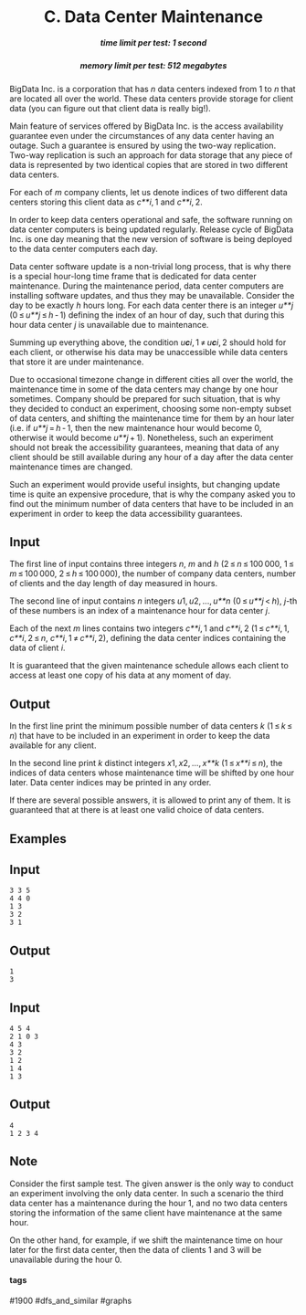 <h1 style='text-align: center;'> C. Data Center Maintenance</h1>

<h5 style='text-align: center;'>time limit per test: 1 second</h5>
<h5 style='text-align: center;'>memory limit per test: 512 megabytes</h5>

BigData Inc. is a corporation that has *n* data centers indexed from 1 to *n* that are located all over the world. These data centers provide storage for client data (you can figure out that client data is really big!).

Main feature of services offered by BigData Inc. is the access availability guarantee even under the circumstances of any data center having an outage. Such a guarantee is ensured by using the two-way replication. Two-way replication is such an approach for data storage that any piece of data is represented by two identical copies that are stored in two different data centers.

For each of *m* company clients, let us denote indices of two different data centers storing this client data as *c**i*, 1 and *c**i*, 2.

In order to keep data centers operational and safe, the software running on data center computers is being updated regularly. Release cycle of BigData Inc. is one day meaning that the new version of software is being deployed to the data center computers each day.

Data center software update is a non-trivial long process, that is why there is a special hour-long time frame that is dedicated for data center maintenance. During the maintenance period, data center computers are installing software updates, and thus they may be unavailable. Consider the day to be exactly *h* hours long. For each data center there is an integer *u**j* (0 ≤ *u**j* ≤ *h* - 1) defining the index of an hour of day, such that during this hour data center *j* is unavailable due to maintenance.

Summing up everything above, the condition *u**c**i*, 1 ≠ *u**c**i*, 2 should hold for each client, or otherwise his data may be unaccessible while data centers that store it are under maintenance.

Due to occasional timezone change in different cities all over the world, the maintenance time in some of the data centers may change by one hour sometimes. Company should be prepared for such situation, that is why they decided to conduct an experiment, choosing some non-empty subset of data centers, and shifting the maintenance time for them by an hour later (i.e. if *u**j* = *h* - 1, then the new maintenance hour would become 0, otherwise it would become *u**j* + 1). Nonetheless, such an experiment should not break the accessibility guarantees, meaning that data of any client should be still available during any hour of a day after the data center maintenance times are changed.

Such an experiment would provide useful insights, but changing update time is quite an expensive procedure, that is why the company asked you to find out the minimum number of data centers that have to be included in an experiment in order to keep the data accessibility guarantees.

## Input

The first line of input contains three integers *n*, *m* and *h* (2 ≤ *n* ≤ 100 000, 1 ≤ *m* ≤ 100 000, 2 ≤ *h* ≤ 100 000), the number of company data centers, number of clients and the day length of day measured in hours. 

The second line of input contains *n* integers *u*1, *u*2, ..., *u**n* (0 ≤ *u**j* < *h*), *j*-th of these numbers is an index of a maintenance hour for data center *j*. 

Each of the next *m* lines contains two integers *c**i*, 1 and *c**i*, 2 (1 ≤ *c**i*, 1, *c**i*, 2 ≤ *n*, *c**i*, 1 ≠ *c**i*, 2), defining the data center indices containing the data of client *i*.

It is guaranteed that the given maintenance schedule allows each client to access at least one copy of his data at any moment of day.

## Output

In the first line print the minimum possible number of data centers *k* (1 ≤ *k* ≤ *n*) that have to be included in an experiment in order to keep the data available for any client.

In the second line print *k* distinct integers *x*1, *x*2, ..., *x**k* (1 ≤ *x**i* ≤ *n*), the indices of data centers whose maintenance time will be shifted by one hour later. Data center indices may be printed in any order.

If there are several possible answers, it is allowed to print any of them. It is guaranteed that at there is at least one valid choice of data centers.

## Examples

## Input


```
3 3 5  
4 4 0  
1 3  
3 2  
3 1  

```
## Output


```
1  
3 
```
## Input


```
4 5 4  
2 1 0 3  
4 3  
3 2  
1 2  
1 4  
1 3  

```
## Output


```
4  
1 2 3 4 
```
## Note

Consider the first sample test. The given answer is the only way to conduct an experiment involving the only data center. In such a scenario the third data center has a maintenance during the hour 1, and no two data centers storing the information of the same client have maintenance at the same hour.

On the other hand, for example, if we shift the maintenance time on hour later for the first data center, then the data of clients 1 and 3 will be unavailable during the hour 0.



#### tags 

#1900 #dfs_and_similar #graphs 